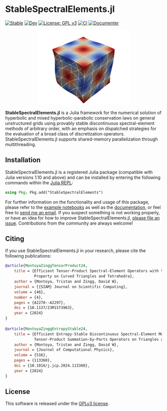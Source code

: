 # StableSpectralElements.jl

[![Stable](https://img.shields.io/badge/docs-stable-blue.svg)](https://tjbmontoya.com/StableSpectralElements.jl/stable/) [![Dev](https://img.shields.io/badge/docs-dev-blue.svg)](https://tjbmontoya.com/StableSpectralElements.jl/dev/) [![License: GPL v3](https://img.shields.io/badge/License-GPLv3-blue.svg)](https://www.gnu.org/licenses/gpl-3.0)
[![CI](https://github.com/tristanmontoya/StableSpectralElements.jl/actions/workflows/ci.yml/badge.svg)](https://github.com/tristanmontoya/StableSpectralElements.jl/actions/workflows/ci.yml) [![Documenter](https://github.com/tristanmontoya/StableSpectralElements.jl/actions/workflows/documenter.yml/badge.svg)](https://github.com/tristanmontoya/StableSpectralElements.jl/actions/workflows/documenter.yml) 
<p align=center>
<img src="docs/src/assets/visualization.png" alt="drawing" style="width:300px;"/>

**StableSpectralElements.jl** is a Julia framework for the numerical solution of hyperbolic and mixed hyperbolic-parabolic conservation laws on general unstructured grids using provably stable discontinuous spectral-element methods of arbitrary order, with an emphasis on dispatched strategies for the evaluation of a broad class of discretization operators. StableSpectralElements.jl supports shared-memory parallelization through multithreading. 

## Installation

StableSpectralElements.jl is a registered Julia package (compatible with Julia versions 1.10 and above) and can be installed by entering the following commands within the [Julia REPL](https://docs.julialang.org/en/v1/stdlib/REPL/):
```julia
using Pkg; Pkg.add("StableSpectralElements")
```

For further information on the functionality and usage of this package, please refer to the [example notebooks](https://github.com/tristanmontoya/StableSpectralElements.jl/tree/main/examples/) as well as the [documentation](https://tjbmontoya.com/StableSpectralElements.jl/dev/), or feel free to [send me an email](mailto:tristan.montoya@mail.utoronto.ca). If you suspect something is not working properly, or have an idea for how to improve StableSpectralElements.jl, [please file an issue](https://github.com/tristanmontoya/StableSpectralElements.jl/issues). Contributions from the community are always welcome!

## Citing

If you use StableSpectralElements.jl in your research, please cite the following publications:
```bibtex
@article{MontoyaZinggTensorProduct24,
    title = {Efficient Tensor-Product Spectral-Element Operators with the Summation-by-Parts 
             Property on Curved Triangles and Tetrahedra},
    author = {Montoya, Tristan and Zingg, David W},
    journal = {{SIAM} Journal on Scientific Computing},
    volume = {46},
    number = {4},
    pages = {A2270--A2297},
    doi = {10.1137/23M1573963},
    year = {2024}
}

@article{MontoyaZinggEntropyStable24,
    title = {Efficient Entropy-Stable Discontinuous Spectral-Element Methods Using 
             Tensor-Product Summation-by-Parts Operators on Triangles and Tetrahedra},
    author = {Montoya, Tristan and Zingg, David W},
    journal = {Journal of Computational Physics},
    volume = {516},
    pages = {113360},
    doi = {10.1016/j.jcp.2024.113360},
    year = {2024}
}
```

## License

This software is released under the [GPLv3 license](https://www.gnu.org/licenses/gpl-3.0.en.html).